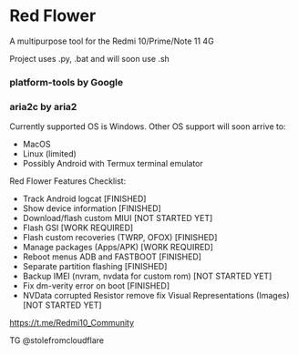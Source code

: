 # Red Flower
A multipurpose tool for the Redmi 10/Prime/Note 11 4G 

Project uses .py, .bat and will soon use .sh

### platform-tools by Google
### aria2c by aria2

Currently supported OS is Windows. Other OS support will soon arrive to:
- MacOS
- Linux (limited)
- Possibly Android with Termux terminal emulator

Red Flower Features Checklist:
- Track Android logcat [FINISHED]
- Show device information [FINISHED]
- Download/flash custom MIUI [NOT STARTED YET]
- Flash GSI [WORK REQUIRED]
- Flash custom recoveries (TWRP, OFOX) [FINISHED]
- Manage packages (Apps/APK) [WORK REQUIRED]
- Reboot menus ADB and FASTBOOT [FINISHED]
- Separate partition flashing [FINISHED]
- Backup IMEI (nvram, nvdata for custom rom) [NOT STARTED YET]
- Fix dm-verity error on boot [FINISHED]
- NVData corrupted Resistor remove fix Visual Representations (Images) [NOT STARTED YET]

https://t.me/Redmi10_Community

TG @stolefromcloudflare
